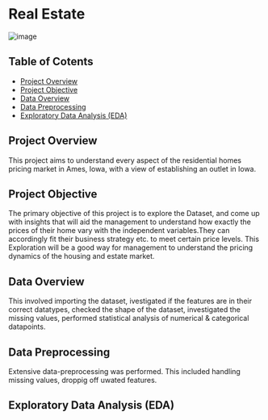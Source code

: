 # Real Estate

![image](https://github.com/user-attachments/assets/208458ed-c6c7-437d-baec-fa3d8310b01a)

## Table of Cotents
- [Project Overview](#project-overview)
- [Project Objective](#project-objective)
- [Data Overview](#data-overview)
- [Data Preprocessing](#data-preprocessing)
- [Exploratory Data Analysis (EDA)](#exploratory-data-analysis)



## Project Overview
This project aims to understand every aspect of the residential homes pricing market in Ames, Iowa, with a view of establishing an outlet in Iowa.

## Project Objective
The primary objective of this project is to explore the Dataset, and come up with insights that will aid the management to understand how exactly the prices of their home vary with the independent variables.They can accordingly fit their business strategy etc. to meet certain price levels. This Exploration will be a good way for management to understand the pricing dynamics of the housing and estate market.

## Data Overview
This involved importing the dataset, ivestigated if the features are in their correct datatypes, checked the shape of the dataset, investigated the missing values, performed statistical analysis of numerical & categorical datapoints.

## Data Preprocessing
Extensive data-preprocessing was performed. This included handling missing values, droppig off uwated features.

## Exploratory Data Analysis (EDA)
